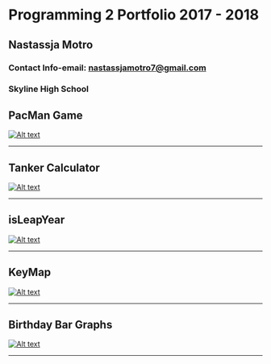 # Programming 2 Portfolio 2017 - 2018
## Nastassja Motro
### Contact Info-email: [nastassjamotro7@gmail.com](mailto:nastassjamotro7@gmail.com)
### Skyline High School

## PacMan Game
[![Alt text](https://nastassjamotro.github.io/Programming-2-Portfolio/img/PacMan.png "PacMan Game")](https://nastassjamotro.github.io/Programming-2-Portfolio/PacMan)

-----
## Tanker Calculator
[![Alt text](https://nastassjamotro.github.io/Programming-2-Portfolio/img/TankerCalc.png "Tanker Calculator")](https://nastassjamotro.github.io/Programming-2-Portfolio/TankerCalc)

-----
## isLeapYear
[![Alt text](https://nastassjamotro.github.io/Programming-2-Portfolio/img/isLeapYear.png "Leap Year")](https://nastassjamotro.github.io/Programming-2-Portfolio/isLeapYear)

-----
## KeyMap
[![Alt text](https://nastassjamotro.github.io/Programming-2-Portfolio/img/KeyMap.png "KeyMap")](https://nastassjamotro.github.io/Programming-2-Portfolio/KeyMap)

-----
## Birthday Bar Graphs
[![Alt text](https://nastassjamotro.github.io/Programming-2-Portfolio/img/BarGraphs.png)](https://nastassjamotro.github.io/Programming-2-Portfolio/BarGraph)

-----


